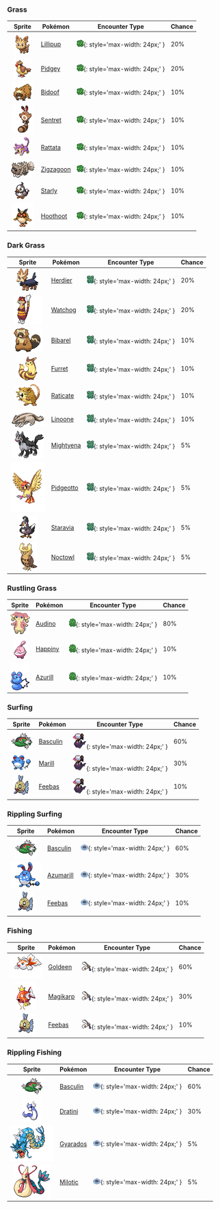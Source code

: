 

### Grass

| Sprite | Pokémon | Encounter Type | Chance |
| :---: | --- | :---: | --- |
| ![lillipup](../assets/sprites/lillipup/front.gif) | [Lillipup](../pokemon/lillipup.md/) | ![Grass](../assets/encounter_types/grass.png){: style='max-width: 24px;' } | 20% |
| ![pidgey](../assets/sprites/pidgey/front.gif) | [Pidgey](../pokemon/pidgey.md/) | ![Grass](../assets/encounter_types/grass.png){: style='max-width: 24px;' } | 20% |
| ![bidoof](../assets/sprites/bidoof/front.gif) | [Bidoof](../pokemon/bidoof.md/) | ![Grass](../assets/encounter_types/grass.png){: style='max-width: 24px;' } | 10% |
| ![sentret](../assets/sprites/sentret/front.gif) | [Sentret](../pokemon/sentret.md/) | ![Grass](../assets/encounter_types/grass.png){: style='max-width: 24px;' } | 10% |
| ![rattata](../assets/sprites/rattata/front.gif) | [Rattata](../pokemon/rattata.md/) | ![Grass](../assets/encounter_types/grass.png){: style='max-width: 24px;' } | 10% |
| ![zigzagoon](../assets/sprites/zigzagoon/front.gif) | [Zigzagoon](../pokemon/zigzagoon.md/) | ![Grass](../assets/encounter_types/grass.png){: style='max-width: 24px;' } | 10% |
| ![starly](../assets/sprites/starly/front.gif) | [Starly](../pokemon/starly.md/) | ![Grass](../assets/encounter_types/grass.png){: style='max-width: 24px;' } | 10% |
| ![hoothoot](../assets/sprites/hoothoot/front.gif) | [Hoothoot](../pokemon/hoothoot.md/) | ![Grass](../assets/encounter_types/grass.png){: style='max-width: 24px;' } | 10%

### Dark Grass

| Sprite | Pokémon | Encounter Type | Chance |
| :---: | --- | :---: | --- |
| ![herdier](../assets/sprites/herdier/front.gif) | [Herdier](../pokemon/herdier.md/) | ![Dark Grass](../assets/encounter_types/dark_grass.png){: style='max-width: 24px;' } | 20% |
| ![watchog](../assets/sprites/watchog/front.gif) | [Watchog](../pokemon/watchog.md/) | ![Dark Grass](../assets/encounter_types/dark_grass.png){: style='max-width: 24px;' } | 20% |
| ![bibarel](../assets/sprites/bibarel/front.gif) | [Bibarel](../pokemon/bibarel.md/) | ![Dark Grass](../assets/encounter_types/dark_grass.png){: style='max-width: 24px;' } | 10% |
| ![furret](../assets/sprites/furret/front.gif) | [Furret](../pokemon/furret.md/) | ![Dark Grass](../assets/encounter_types/dark_grass.png){: style='max-width: 24px;' } | 10% |
| ![raticate](../assets/sprites/raticate/front.gif) | [Raticate](../pokemon/raticate.md/) | ![Dark Grass](../assets/encounter_types/dark_grass.png){: style='max-width: 24px;' } | 10% |
| ![linoone](../assets/sprites/linoone/front.gif) | [Linoone](../pokemon/linoone.md/) | ![Dark Grass](../assets/encounter_types/dark_grass.png){: style='max-width: 24px;' } | 10% |
| ![mightyena](../assets/sprites/mightyena/front.gif) | [Mightyena](../pokemon/mightyena.md/) | ![Dark Grass](../assets/encounter_types/dark_grass.png){: style='max-width: 24px;' } | 5% |
| ![pidgeotto](../assets/sprites/pidgeotto/front.gif) | [Pidgeotto](../pokemon/pidgeotto.md/) | ![Dark Grass](../assets/encounter_types/dark_grass.png){: style='max-width: 24px;' } | 5% |
| ![staravia](../assets/sprites/staravia/front.gif) | [Staravia](../pokemon/staravia.md/) | ![Dark Grass](../assets/encounter_types/dark_grass.png){: style='max-width: 24px;' } | 5% |
| ![noctowl](../assets/sprites/noctowl/front.gif) | [Noctowl](../pokemon/noctowl.md/) | ![Dark Grass](../assets/encounter_types/dark_grass.png){: style='max-width: 24px;' } | 5%

### Rustling Grass

| Sprite | Pokémon | Encounter Type | Chance |
| :---: | --- | :---: | --- |
| ![audino](../assets/sprites/audino/front.gif) | [Audino](../pokemon/audino.md/) | ![Rustling Grass](../assets/encounter_types/rustling_grass.png){: style='max-width: 24px;' } | 80% |
| ![happiny](../assets/sprites/happiny/front.gif) | [Happiny](../pokemon/happiny.md/) | ![Rustling Grass](../assets/encounter_types/rustling_grass.png){: style='max-width: 24px;' } | 10% |
| ![azurill](../assets/sprites/azurill/front.gif) | [Azurill](../pokemon/azurill.md/) | ![Rustling Grass](../assets/encounter_types/rustling_grass.png){: style='max-width: 24px;' } | 10%

### Surfing

| Sprite | Pokémon | Encounter Type | Chance |
| :---: | --- | :---: | --- |
| ![basculin-red-striped](../assets/sprites/basculin-red-striped/front.gif) | [Basculin](../pokemon/basculin-red-striped.md/) | ![Surfing](../assets/encounter_types/surfing.png){: style='max-width: 24px;' } | 60% |
| ![marill](../assets/sprites/marill/front.gif) | [Marill](../pokemon/marill.md/) | ![Surfing](../assets/encounter_types/surfing.png){: style='max-width: 24px;' } | 30% |
| ![feebas](../assets/sprites/feebas/front.gif) | [Feebas](../pokemon/feebas.md/) | ![Surfing](../assets/encounter_types/surfing.png){: style='max-width: 24px;' } | 10%

### Rippling Surfing

| Sprite | Pokémon | Encounter Type | Chance |
| :---: | --- | :---: | --- |
| ![basculin-red-striped](../assets/sprites/basculin-red-striped/front.gif) | [Basculin](../pokemon/basculin-red-striped.md/) | ![Rippling Surfing](../assets/encounter_types/rippling_surfing.png){: style='max-width: 24px;' } | 60% |
| ![azumarill](../assets/sprites/azumarill/front.gif) | [Azumarill](../pokemon/azumarill.md/) | ![Rippling Surfing](../assets/encounter_types/rippling_surfing.png){: style='max-width: 24px;' } | 30% |
| ![feebas](../assets/sprites/feebas/front.gif) | [Feebas](../pokemon/feebas.md/) | ![Rippling Surfing](../assets/encounter_types/rippling_surfing.png){: style='max-width: 24px;' } | 10%

### Fishing

| Sprite | Pokémon | Encounter Type | Chance |
| :---: | --- | :---: | --- |
| ![goldeen](../assets/sprites/goldeen/front.gif) | [Goldeen](../pokemon/goldeen.md/) | ![Fishing](../assets/encounter_types/fishing.png){: style='max-width: 24px;' } | 60% |
| ![magikarp](../assets/sprites/magikarp/front.gif) | [Magikarp](../pokemon/magikarp.md/) | ![Fishing](../assets/encounter_types/fishing.png){: style='max-width: 24px;' } | 30% |
| ![feebas](../assets/sprites/feebas/front.gif) | [Feebas](../pokemon/feebas.md/) | ![Fishing](../assets/encounter_types/fishing.png){: style='max-width: 24px;' } | 10%

### Rippling Fishing

| Sprite | Pokémon | Encounter Type | Chance |
| :---: | --- | :---: | --- |
| ![basculin-red-striped](../assets/sprites/basculin-red-striped/front.gif) | [Basculin](../pokemon/basculin-red-striped.md/) | ![Rippling Fishing](../assets/encounter_types/rippling_fishing.png){: style='max-width: 24px;' } | 60% |
| ![dratini](../assets/sprites/dratini/front.gif) | [Dratini](../pokemon/dratini.md/) | ![Rippling Fishing](../assets/encounter_types/rippling_fishing.png){: style='max-width: 24px;' } | 30% |
| ![gyarados](../assets/sprites/gyarados/front.gif) | [Gyarados](../pokemon/gyarados.md/) | ![Rippling Fishing](../assets/encounter_types/rippling_fishing.png){: style='max-width: 24px;' } | 5% |
| ![milotic](../assets/sprites/milotic/front.gif) | [Milotic](../pokemon/milotic.md/) | ![Rippling Fishing](../assets/encounter_types/rippling_fishing.png){: style='max-width: 24px;' } | 5% |
